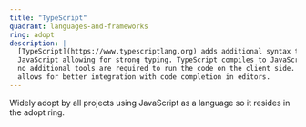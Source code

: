 ```yaml
---
title: "TypeScript"
quadrant: languages-and-frameworks
ring: adopt
description: |
  [TypeScript](https://www.typescriptlang.org) adds additional syntax to
  JavaScript allowing for strong typing. TypeScript compiles to JavaScript so that
  no additional tools are required to run the code on the client side. Typing also
  allows for better integration with code completion in editors.
---
```


Widely adopt by all projects using JavaScript as a language so it resides in the
adopt ring.

